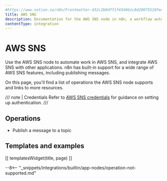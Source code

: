 ```yaml
---
#https://www.notion.so/n8n/Frontmatter-432c2b8dff1f43d4b1c8d20075510fe4
title: AWS SNS
description: Documentation for the AWS SNS node in n8n, a workflow automation platform. Includes details of operations and configuration, and links to examples and credentials information.
contentType: integration
---
```


# AWS SNS

Use the AWS SNS node to automate work in AWS SNS, and integrate AWS SNS with other applications. n8n has built-in support for a wide range of AWS SNS features, including publishing messages.

On this page, you'll find a list of operations the AWS SNS node supports and links to more resources.

/// note | Credentials
Refer to [AWS SNS credentials](/integrations/builtin/credentials/aws/) for guidance on setting up authentication.
///

## Operations

* Publish a message to a topic

## Templates and examples

<!-- see https://www.notion.so/n8n/Pull-in-templates-for-the-integrations-pages-37c716837b804d30a33b47475f6e3780 -->
[[ templatesWidget(title, page) ]]

--8<-- "_snippets/integrations/builtin/app-nodes/operation-not-supported.md"


